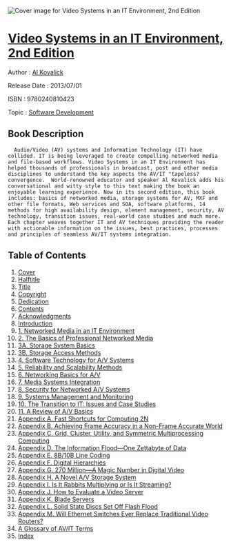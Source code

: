![Cover image for Video Systems in an IT Environment, 2nd Edition](https://imgdetail.ebookreading.net/cover/cover/software_development/EB9780240810423.jpg)

[Video Systems in an IT Environment, 2nd Edition](https://ebookreading.net/view/book/Video+Systems+in+an+IT+Environment%2C+2nd+Edition-EB9780240810423_1.html "Video Systems in an IT Environment, 2nd Edition")
====================================================================================================================

Author : [Al Kovalick](https://ebookreading.net/search/author/Al+Kovalick)

Release Date : 2013/07/01

ISBN : 9780240810423

Topic : [Software Development](https://ebookreading.net/search/category/software-development)

Book Description
-----------------

      Audio/Video (AV) systems and Information Technology (IT) have collided. IT is being leveraged to create compelling networked media and file-based workflows. Video Systems in an IT Environment has helped thousands of professionals in broadcast, post and other media disciplines to understand the key aspects the AV/IT "tapeless? convergence.  World-renowned educator and speaker Al Kovalick adds his conversational and witty style to this text making the book an enjoyable learning experience. Now in its second edition, this book includes: basics of networked media, storage systems for AV, MXF and other file formats, Web services and SOA, software platforms, 14 methods for high availability design, element management, security, AV technology, transition issues, real-world case studies and much more. Each chapter weaves together IT and AV techniques providing the reader with actionable information on the issues, best practices, processes and principles of seamless AV/IT systems integration.
Table of Contents
-----------------

1. [Cover ](https://ebookreading.net/view/book/Video+Systems+in+an+IT+Environment%2C+2nd+Edition-EB9780240810423_1.html)
1. [Halftitle ](https://ebookreading.net/view/book/Video+Systems+in+an+IT+Environment%2C+2nd+Edition-EB9780240810423_2.html)
1. [Title ](https://ebookreading.net/view/book/Video+Systems+in+an+IT+Environment%2C+2nd+Edition-EB9780240810423_3.html)
1. [Copyright ](https://ebookreading.net/view/book/Video+Systems+in+an+IT+Environment%2C+2nd+Edition-EB9780240810423_4.html)
1. [Dedication ](https://ebookreading.net/view/book/Video+Systems+in+an+IT+Environment%2C+2nd+Edition-EB9780240810423_5.html)
1. [Contents ](https://ebookreading.net/view/book/Video+Systems+in+an+IT+Environment%2C+2nd+Edition-EB9780240810423_7.html)
1. [Acknowledgments ](https://ebookreading.net/view/book/Video+Systems+in+an+IT+Environment%2C+2nd+Edition-EB9780240810423_6.html)
1. [Introduction ](https://ebookreading.net/view/book/Video+Systems+in+an+IT+Environment%2C+2nd+Edition-EB9780240810423_8.html)
1. [1. Networked Media in an IT Environment ](https://ebookreading.net/view/book/Video+Systems+in+an+IT+Environment%2C+2nd+Edition-EB9780240810423_9.html)
1. [2. The Basics of Professional Networked Media ](https://ebookreading.net/view/book/Video+Systems+in+an+IT+Environment%2C+2nd+Edition-EB9780240810423_10.html)
1. [3A. Storage System Basics ](https://ebookreading.net/view/book/Video+Systems+in+an+IT+Environment%2C+2nd+Edition-EB9780240810423_11.html)
1. [3B. Storage Access Methods ](https://ebookreading.net/view/book/Video+Systems+in+an+IT+Environment%2C+2nd+Edition-EB9780240810423_12.html)
1. [4. Software Technology for A/V Systems ](https://ebookreading.net/view/book/Video+Systems+in+an+IT+Environment%2C+2nd+Edition-EB9780240810423_13.html)
1. [5. Reliability and Scalability Methods ](https://ebookreading.net/view/book/Video+Systems+in+an+IT+Environment%2C+2nd+Edition-EB9780240810423_14.html)
1. [6. Networking Basics for A/V ](https://ebookreading.net/view/book/Video+Systems+in+an+IT+Environment%2C+2nd+Edition-EB9780240810423_15.html)
1. [7. Media Systems Integration ](https://ebookreading.net/view/book/Video+Systems+in+an+IT+Environment%2C+2nd+Edition-EB9780240810423_16.html)
1. [8. Security for Networked A/V Systems ](https://ebookreading.net/view/book/Video+Systems+in+an+IT+Environment%2C+2nd+Edition-EB9780240810423_17.html)
1. [9. Systems Management and Monitoring ](https://ebookreading.net/view/book/Video+Systems+in+an+IT+Environment%2C+2nd+Edition-EB9780240810423_18.html)
1. [10. The Transition to IT: Issues and Case Studies ](https://ebookreading.net/view/book/Video+Systems+in+an+IT+Environment%2C+2nd+Edition-EB9780240810423_19.html)
1. [11. A Review of A/V Basics ](https://ebookreading.net/view/book/Video+Systems+in+an+IT+Environment%2C+2nd+Edition-EB9780240810423_20.html)
1. [Appendix A. Fast Shortcuts for Computing 2N ](https://ebookreading.net/view/book/Video+Systems+in+an+IT+Environment%2C+2nd+Edition-EB9780240810423_21.html)
1. [Appendix B. Achieving Frame Accuracy in a Non-Frame Accurate World ](https://ebookreading.net/view/book/Video+Systems+in+an+IT+Environment%2C+2nd+Edition-EB9780240810423_22.html)
1. [Appendix C. Grid, Cluster, Utility, and Symmetric Multiprocessing Computing ](https://ebookreading.net/view/book/Video+Systems+in+an+IT+Environment%2C+2nd+Edition-EB9780240810423_23.html)
1. [Appendix D. The Information Flood—One Zettabyte of Data ](https://ebookreading.net/view/book/Video+Systems+in+an+IT+Environment%2C+2nd+Edition-EB9780240810423_24.html)
1. [Appendix E. 8B/10B Line Coding ](https://ebookreading.net/view/book/Video+Systems+in+an+IT+Environment%2C+2nd+Edition-EB9780240810423_25.html)
1. [Appendix F. Digital Hierarchies ](https://ebookreading.net/view/book/Video+Systems+in+an+IT+Environment%2C+2nd+Edition-EB9780240810423_26.html)
1. [Appendix G. 270 Million—A Magic Number in Digital Video ](https://ebookreading.net/view/book/Video+Systems+in+an+IT+Environment%2C+2nd+Edition-EB9780240810423_27.html)
1. [Appendix H. A Novel A/V Storage System ](https://ebookreading.net/view/book/Video+Systems+in+an+IT+Environment%2C+2nd+Edition-EB9780240810423_28.html)
1. [Appendix I. Is It Rabbits Multiplying or Is It Streaming? ](https://ebookreading.net/view/book/Video+Systems+in+an+IT+Environment%2C+2nd+Edition-EB9780240810423_29.html)
1. [Appendix J. How to Evaluate a Video Server ](https://ebookreading.net/view/book/Video+Systems+in+an+IT+Environment%2C+2nd+Edition-EB9780240810423_30.html)
1. [Appendix K. Blade Servers ](https://ebookreading.net/view/book/Video+Systems+in+an+IT+Environment%2C+2nd+Edition-EB9780240810423_31.html)
1. [Appendix L. Solid State Discs Set Off Flash Flood ](https://ebookreading.net/view/book/Video+Systems+in+an+IT+Environment%2C+2nd+Edition-EB9780240810423_32.html)
1. [Appendix M. Will Ethernet Switches Ever Replace Traditional Video Routers? ](https://ebookreading.net/view/book/Video+Systems+in+an+IT+Environment%2C+2nd+Edition-EB9780240810423_33.html)
1. [A Glossary of AV/IT Terms ](https://ebookreading.net/view/book/Video+Systems+in+an+IT+Environment%2C+2nd+Edition-EB9780240810423_34.html)
1. [Index ](https://ebookreading.net/view/book/Video+Systems+in+an+IT+Environment%2C+2nd+Edition-EB9780240810423_35.html)
